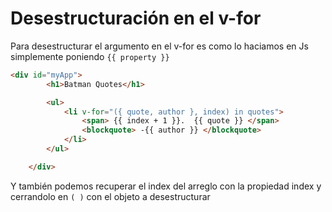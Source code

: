 # Desestructuración en el v-for

Para desestructurar el argumento en el v-for es como lo haciamos en Js simplemente poniendo `{{ property }}` 

```html
<div id="myApp">
        <h1>Batman Quotes</h1>

        <ul>
            <li v-for="({ quote, author }, index) in quotes"> 
                <span> {{ index + 1 }}.  {{ quote }} </span>
                <blockquote> -{{ author }} </blockquote>
            </li>
        </ul>

    </div>
```

Y también podemos recuperar el index del arreglo con la propiedad index y cerrandolo en `( )` con el objeto a desestructurar